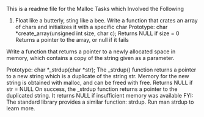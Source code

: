 This is a readme file for the Malloc Tasks which Involved the Following
1. Float like a butterly, sting like a bee. 
Write a function that crates an array of chars and initializes it with a specific char
Prototype: char *create_array(unsigned int size, char c);
Returns NULL if size = 0
Returns a pointer to the array, or null if it fails

Write a function that returns a pointer to a newly allocated space in memory, which contains a copy of the string given as a parameter.

Prototype: char *_strdup(char *str);
The _strdup() function returns a pointer to a new string which is a duplicate of the string str. Memory for the new string is obtained with malloc, and can be freed with free.
Returns NULL if str = NULL
On success, the _strdup function returns a pointer to the duplicated string. It returns NULL if insufficient memory was available
FYI: The standard library provides a similar function: strdup. Run man strdup to learn more.
